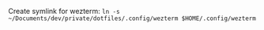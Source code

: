 Create symlink for wezterm:
`ln -s ~/Documents/dev/private/dotfiles/.config/wezterm $HOME/.config/wezterm`

